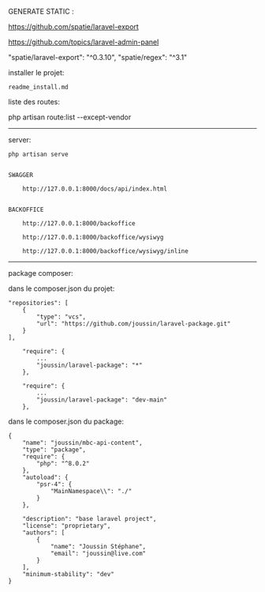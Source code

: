 
GENERATE STATIC : 

https://github.com/spatie/laravel-export

https://github.com/topics/laravel-admin-panel

"spatie/laravel-export": "^0.3.10",
"spatie/regex": "^3.1"


installer le projet:

    readme_install.md


liste des routes:

php artisan route:list --except-vendor




------------------------------------------------------------------------

server:


    php artisan serve


    SWAGGER
    
        http://127.0.0.1:8000/docs/api/index.html
    
    
    BACKOFFICE

        http://127.0.0.1:8000/backoffice
        
        http://127.0.0.1:8000/backoffice/wysiwyg
        
        http://127.0.0.1:8000/backoffice/wysiwyg/inline


------------------------------------------------------------------------

package composer:

dans le composer.json du projet:

    "repositories": [
        {
            "type": "vcs",
            "url": "https://github.com/joussin/laravel-package.git"
        }
    ],
    
        "require": {
            ...
            "joussin/laravel-package": "*"
        },
   
        "require": {
            ...
            "joussin/laravel-package": "dev-main"
        },

    

dans le composer.json du package:


    {
        "name": "joussin/mbc-api-content",
        "type": "package",
        "require": {
            "php": "^8.0.2"
        },
        "autoload": {
            "psr-4": {
                "MainNamespace\\": "./"
            }
        },
    
        "description": "base laravel project",
        "license": "proprietary",
        "authors": [
            {
                "name": "Joussin Stéphane",
                "email": "joussin@live.com"
            }
        ],
        "minimum-stability": "dev"
    }





 
